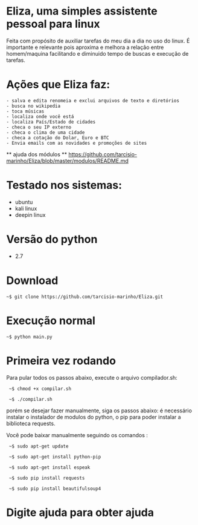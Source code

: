 # Eliza, uma simples assistente pessoal para linux 
Feita com propósito de auxiliar tarefas do meu dia a dia no uso do linux.
É importante e relevante pois aproxima e melhora a relação entre homem/maquina
facilitando e diminuido tempo de buscas e execução de tarefas.

# Ações que Eliza faz:
    - salva e edita renomeia e exclui arquivos de texto e diretórios
    - busca no wikipedia
    - toca músicas
    - localiza onde você está
    - localiza País/Estado de cidades
    - checa o seu IP externo
    - checa o clima de uma cidade
    - checa a cotação do Dolar, Euro e BTC
    - Envia emails com as novidades e promoções de sites
** ajuda dos módulos **
https://github.com/tarcisio-marinho/Eliza/blob/master/modulos/README.md
    
# Testado nos sistemas:
- ubuntu
- kali linux
- deepin linux

# Versão do python
- 2.7

# Download
    ~$ git clone https://github.com/tarcisio-marinho/Eliza.git

# Execução normal
    ~$ python main.py

# Primeira vez rodando
Para pular todos os passos abaixo, execute o arquivo compilador.sh:

     ~$ chmod +x compilar.sh

     ~$ ./compilar.sh

porém se desejar fazer manualmente, siga os passos abaixo:
é necessário instalar o instalador de modulos do python, o pip para poder instalar a biblioteca requests.

Você pode baixar manualmente seguindo os comandos :

     ~$ sudo apt-get update 

     ~$ sudo apt-get install python-pip

     ~$ sudo apt-get install espeak

     ~$ sudo pip install requests
     
     ~$ sudo pip install beautifulsoup4


# Digite ajuda para obter ajuda
